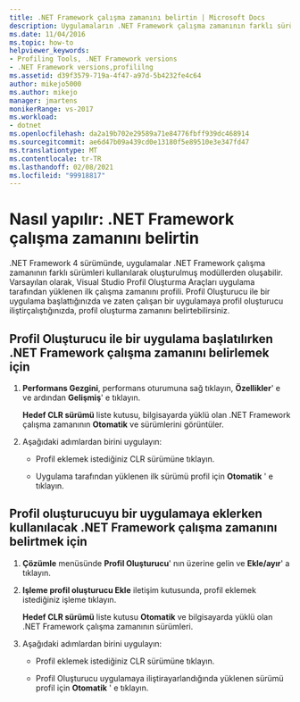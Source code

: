 ```yaml
---
title: .NET Framework çalışma zamanını belirtin | Microsoft Docs
description: Uygulamaların .NET Framework çalışma zamanının farklı sürümleri kullanılarak oluşturulmuş modüllerden nasıl oluşabileceğinden öğrenin.
ms.date: 11/04/2016
ms.topic: how-to
helpviewer_keywords:
- Profiling Tools, .NET Framework versions
- .NET Framework versions,profililng
ms.assetid: d39f3579-719a-4f47-a97d-5b4232fe4c64
author: mikejo5000
ms.author: mikejo
manager: jmartens
monikerRange: vs-2017
ms.workload:
- dotnet
ms.openlocfilehash: da2a19b702e29589a71e84776fbff939dc468914
ms.sourcegitcommit: ae6d47b09a439cd0e13180f5e89510e3e347fd47
ms.translationtype: MT
ms.contentlocale: tr-TR
ms.lasthandoff: 02/08/2021
ms.locfileid: "99918817"
---
```

# <a name="how-to-specify-the-net-framework-runtime"></a>Nasıl yapılır: .NET Framework çalışma zamanını belirtin

.NET Framework 4 sürümünde, uygulamalar .NET Framework çalışma zamanının farklı sürümleri kullanılarak oluşturulmuş modüllerden oluşabilir. Varsayılan olarak, Visual Studio Profil Oluşturma Araçları uygulama tarafından yüklenen ilk çalışma zamanını profili. Profil Oluşturucu ile bir uygulama başlattığınızda ve zaten çalışan bir uygulamaya profil oluşturucu iliştirçalıştığınızda, profil oluşturma zamanını belirtebilirsiniz.

## <a name="to-specify-the-net-framework-run-time-to-profile-when-starting-an-application-with-the-profiler"></a>Profil Oluşturucu ile bir uygulama başlatılırken .NET Framework çalışma zamanını belirlemek için

1. **Performans Gezgini**, performans oturumuna sağ tıklayın, **Özellikler**' e ve ardından **Gelişmiş**' e tıklayın.

     **Hedef CLR sürümü** liste kutusu, bilgisayarda yüklü olan .NET Framework çalışma zamanının **Otomatik** ve sürümlerini görüntüler.

2. Aşağıdaki adımlardan birini uygulayın:

    - Profil eklemek istediğiniz CLR sürümüne tıklayın.

    - Uygulama tarafından yüklenen ilk sürümü profil için **Otomatik** ' e tıklayın.

## <a name="to-specify-the-net-framework-run-time-to-profile-when-attaching-the-profiler-to-an-application"></a>Profil oluşturucuyu bir uygulamaya eklerken kullanılacak .NET Framework çalışma zamanını belirtmek için

1. **Çözümle** menüsünde **Profil Oluşturucu**' nın üzerine gelin ve **Ekle/ayır**' a tıklayın.

2. **Işleme profil oluşturucu Ekle** iletişim kutusunda, profil eklemek istediğiniz işleme tıklayın.

     **Hedef CLR sürümü** liste kutusu **Otomatik** ve bilgisayarda yüklü olan .NET Framework çalışma zamanının sürümleri.

3. Aşağıdaki adımlardan birini uygulayın:

    - Profil eklemek istediğiniz CLR sürümüne tıklayın.

    - Profil Oluşturucu uygulamaya iliştirayarlandığında yüklenen sürümü profil için **Otomatik** ' e tıklayın.
